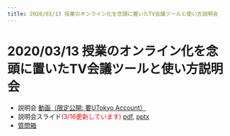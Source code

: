 ```yaml
---
title: 2020/03/13 授業のオンライン化を念頭に置いたTV会議ツールと使い方説明会
---
```


# 2020/03/13 授業のオンライン化を念頭に置いたTV会議ツールと使い方説明会


* 説明会 <a href="https://tv1.he.u-tokyo.ac.jp/internal/contents-list/2019FY/teleconferencing/01" target="_blank">動画（限定公開: 要UTokyo Account）</a>
* 説明会スライド<font color="red">(3/16更新しています)</font> [pdf](online_lecture.pdf), [pptx](online_lecture.pptx) 
* [質問箱](https://app.sli.do/event/utdcfwlc/live/questions)

<!--

* 開催案内 [pdf](announce.pdf), [docx](announce.docx)
* 説明会スライド [pdf](online_lecture.pdf), [pptx](online_lecture.pptx)
* [参加申し込み](https://tinyurl.com/t7a3zgb)
* [質問箱](https://app.sli.do/event/utdcfwlc/live/questions)
* [接続トラブル報告](https://tinyurl.com/rpf3brz)

-->